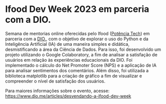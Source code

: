 # Ifood Dev Week 2023 em parceria com a DIO.

Semana de mentorias online oferecidas pelo Ifood ([Potência Tech](https://potenciatech.com.br/)) em parceria com a [DIO.](https://www.dio.me/), com o objetivo de explorar o uso do Python e da Inteligência Artificial (IA) de uma maneira simples e didática, desmistificando a área da Ciência de Dados. Para isso, foi desenvolvido um projeto utilizando o Google Colaboratory, a fim de analisar a satisfação de usuários em relação às experiências educacionais da DIO. Foi implementado o cálculo do Net Promoter Score (NPS) e a aplicação de IA para analisar sentimentos dos comentários. Além disso, foi utilizada a biblioteca matplotlib para a criação de gráfico a fim de visualizar e compreender o nível de satisfação dos usuários.

Para maiores informações sobre o evento, acesse: <https://www.dio.me/articles/desvendando-a-ifood-dev-week>
